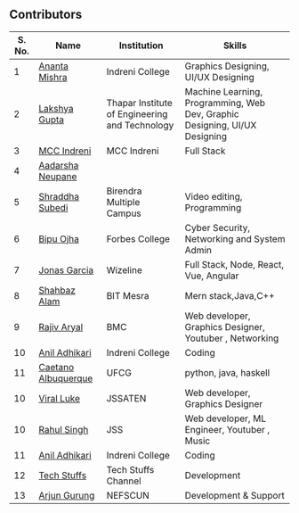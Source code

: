 ## Contributors

| S. No. | Name                                                           | Institution                                                         | Skills                                                             |
| ------- | -------------------------------------------------------------- | ------------------------------------------------------------------- | ------------------------------------------------------------------ |
| 1       | [Ananta Mishra](https://github.com/anantamishra)            | Indreni College                                        | Graphics Designing, UI/UX Designing                                  |
| 2       | [Lakshya Gupta](https://github.com/lakkshh)            | Thapar Institute of Engineering and Technology                                        | Machine Learning, Programming, Web Dev, Graphic Designing, UI/UX Designing  
| 3 | [MCC Indreni](https://github.com/mccindreni) | MCC Indreni | Full Stack
| 4 | [Aadarsha Neupane](https://github.com/aadarshaneupane) |
| 5 | [Shraddha Subedi](https://github.com/subedisdha7)  | Birendra Multiple Campus         | Video editing, Programming                                                  
| 6 | [Bipu Ojha](https://github.com/Bipuojha1) | Forbes College  | Cyber Security, Networking and System Admin |
| 7 | [Jonas Garcia](https://github.com/jonasaky) | Wizeline | Full Stack, Node, React, Vue, Angular |
| 8 | [Shahbaz Alam](https://github.com/shahbazalam07)|BIT Mesra| Mern stack,Java,C++ |
| 9 | [Rajiv Aryal](https://github.com/Aryal-rajiv) | BMC | Web developer, Graphics Designer, Youtuber , Networking |
| 10 | [Anil Adhikari](https://github.com/Anil-Adh33) | Indreni College | Coding |
| 11 | [Caetano Albuquerque](https://github.com/caetanobca) | UFCG | python, java, haskell |
| 10 | [Viral Luke](https://github.com/ViraldAnarchist) | JSSATEN | Web developer, Graphics Designer |
| 10 | [Rahul Singh](https://github.com/rahul2240) | JSS | Web developer, ML Engineer, Youtuber , Music |
| 11 | [Anil Adhikari](https://github.com/Anil-Adh33) | Indreni College | Coding |
| 12 | [Tech Stuffs](htts://github/com/techstuffs32) | Tech Stuffs Channel | Development |
| 13 | [Arjun Gurung](htts://github/com/itarjungrg) | NEFSCUN | Development & Support |
